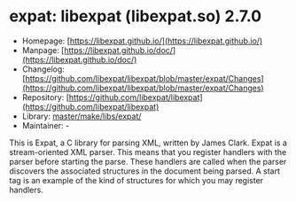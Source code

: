 # expat: libexpat (libexpat.so) 2.7.0
 - Homepage: [https://libexpat.github.io/](https://libexpat.github.io/)
 - Manpage: [https://libexpat.github.io/doc/](https://libexpat.github.io/doc/)
 - Changelog: [https://github.com/libexpat/libexpat/blob/master/expat/Changes](https://github.com/libexpat/libexpat/blob/master/expat/Changes)
 - Repository: [https://github.com/libexpat/libexpat](https://github.com/libexpat/libexpat)
 - Library: [master/make/libs/expat/](https://github.com/Freetz-NG/freetz-ng/tree/master/make/libs/expat/)
 - Maintainer: -

This is Expat, a C library for parsing XML, written by James Clark. Expat is a stream-oriented XML parser. This means that you register handlers with the parser before starting the parse. These handlers are called when the parser discovers the associated structures in the document being parsed. A start tag is an example of the kind of structures for which you may register handlers.
